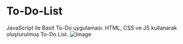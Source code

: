 # To-Do-List
JavaScript ile Basit To-Do uygulaması.
HTML, CSS ve JS kullanarak oluşturulmuş To-Do List.
![image](https://user-images.githubusercontent.com/100219109/205396492-23eaec35-7554-4162-b5c1-68469f0ef15d.png)
